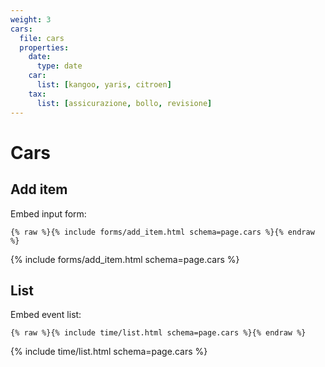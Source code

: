 ```yaml
---
weight: 3
cars:
  file: cars
  properties:
    date:
      type: date
    car:
      list: [kangoo, yaris, citroen]
    tax:
      list: [assicurazione, bollo, revisione]
---
```


# Cars

## Add item

Embed input form:

```liquid
{% raw %}{% include forms/add_item.html schema=page.cars %}{% endraw %}
```

{% include forms/add_item.html schema=page.cars %}

## List

Embed event list:

```liquid
{% raw %}{% include time/list.html schema=page.cars %}{% endraw %}
```

{% include time/list.html schema=page.cars %}

